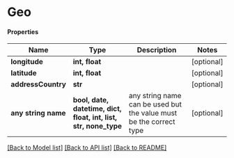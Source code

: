 # Geo

#### Properties
Name | Type | Description | Notes
------------ | ------------- | ------------- | -------------
**longitude** | **int, float** |  | [optional] 
**latitude** | **int, float** |  | [optional] 
**addressCountry** | **str** |  | [optional] 
**any string name** | **bool, date, datetime, dict, float, int, list, str, none_type** | any string name can be used but the value must be the correct type | [optional]

[[Back to Model list]](../README.md#documentation-for-models) [[Back to API list]](../README.md#documentation-for-api-endpoints) [[Back to README]](../README.md)

